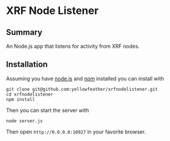 # XRF Node Listener

## Summary

An Node.js app that listens for activity from XRF nodes.



## Installation

Assuming you have [node.js](http://nodejs.org/) and [npm](https://npmjs.org/) installed you can install with

    git clone git@github.com:yellowfeather/xrfnodelistener.git
    cd xrfnodelistener
    npm install

Then you can start the server with

    node server.js

Then open `http://0.0.0.0:10927` in your favorite browser.


